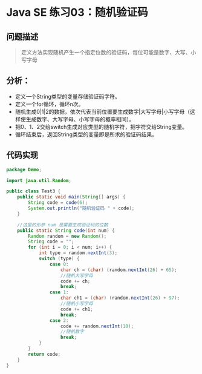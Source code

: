 # Java SE 练习03：随机验证码

## 问题描述

> 定义方法实现随机产生一个指定位数的验证码，每位可能是数字、大写、小写字母

## 分析：

- 定义一个String类型的变量存储验证码字符。
- 定义一个for循环，循环n次。
- 随机生成0|1|2的数据，依次代表当前位置要生成数字|大写字母|小写字母（这样使生成数字、大写字母、小写字母的概率相同）。
- 把0、1、2交给switch生成对应类型的随机字符，把字符交给String变量。
- 循环结束后，返回String类型的变量即是所求的验证码结果。

## 代码实现

```java
package Demo;

import java.util.Random;

public class Test3 {
    public static void main(String[] args) {
        String code = code(6);
        System.out.println("随机验证码 " + code);
    }

    //这里的形参 num 是需要生成验证码的位数
    public static String code(int num) {
        Random random = new Random();
        String code = "";
        for (int i = 0; i < num; i++) {
            int type = random.nextInt(3);
            switch (type) {
                case 0:
                    char ch = (char) (random.nextInt(26) + 65);
                    //随机大写字母
                    code += ch;
                    break;
                case 1:
                    char ch1 = (char) (random.nextInt(26) + 97);
                    //随机小写字母
                    code += ch1;
                    break;
                case 2:
                    code += random.nextInt(10);
                    //随机数字
                    break;
            }
        }
        return code;
    }
}

```


